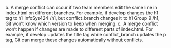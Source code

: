 b. A merge conflict can occur if two team members edit the same line in index.html on different branches. For example, if develop changes the h1 tag to h1 InfoSys424 /h1, but conflict_branch changes it to h1 Group 9 /h1, Git won’t know which version to keep when merging.
c. A merge conflict won’t happen if changes are made to different parts of index.html. For example, if develop updates the title tag while conflict_branch updates the p tag, Git can merge these changes automatically without conflicts.
